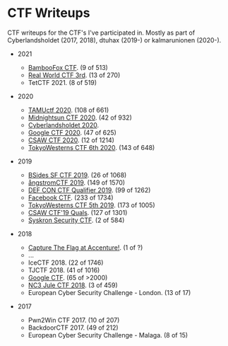 ---
---

# CTF Writeups

CTF writeups for the CTF's I've participated in.
Mostly as part of Cyberlandsholdet (2017, 2018), dtuhax (2019-) or kalmarunionen (2020-).

* 2021
  * [BambooFox CTF](2021/BambooFox%20CTF/).  (9 of 513)
  * [Real World CTF 3rd](2021/Real%20World%20CTF%203rd/).  (13 of 270)
  * TetCTF 2021.  (8 of 519)

* 2020
  * [TAMUctf 2020](2020/TAMUctf%202020/).  (108 of 661)
  * [Midnightsun CTF 2020](2020/Midnightsun%20CTF%202020/).  (42 of 932)
  * [Cyberlandsholdet 2020](2020/Cyberlandsholdet%202020/).
  * [Google CTF 2020](2020/Google%20CTF%202020/).  (47 of 625)
  * [CSAW CTF 2020](2020/CSAW%20CTF%202020/).  (12 of 1214)
  * [TokyoWesterns CTF 6th 2020](2020/TokyoWesterns%20CTF%206th%202020/).  (143 of 648)

* 2019
  * [BSides SF CTF 2019](2019/BSides%20SF%20CTF%202019/).  (26 of 1068)
  * [ångstromCTF 2019](2019/Ångstrom%20CTF%202019/).  (149 of 1570)
  * [DEF CON CTF Qualifier 2019](2019/DEF%20CON%20Qualifier/).  (99 of 1262)
  * [Facebook CTF](2019/Facebook%20CTF/).  (233 of 1734)
  * [TokyoWesterns CTF 5th 2019](2019/TokyoWesterns%20CTF%205th%202019/).  (173 of 1005)
  * [CSAW CTF'19 Quals](2019/CSAW%202019/).  (127 of 1301)
  * [Syskron Security CTF](2019/Syskron%20Security%20CTF).  (2 of 584)

* 2018
  * [Capture The Flag at Accenture!](https://www.facebook.com/events/accenture-danmark/capture-the-flag-at-accenture/180226802807567/).  (1 of ?)
  * ...
  * IceCTF 2018.  (22 of 1746)
  * TJCTF 2018.  (41 of 1016)
  * [Google CTF](https://github.com/eskildsen/google-ctf-2018).  (65 of >2000)
  * [NC3 Jule CTF 2018](2018/NC3%20Jule%20CTF%202018/).  (3 of 459)
  * European Cyber Security Challenge - London.  (13 of 17)

* 2017
  * Pwn2Win CTF 2017.  (10 of 207)
  * BackdoorCTF 2017.  (49 of 212)
  * European Cyber Security Challenge - Malaga.  (8 of 15)

